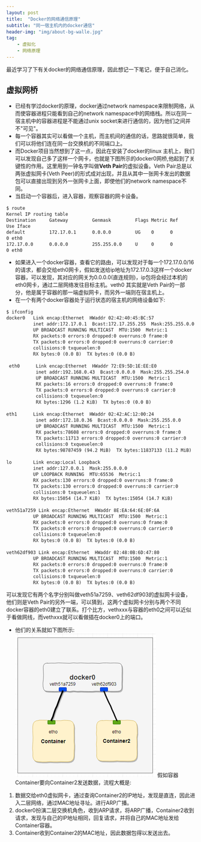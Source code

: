 ```yaml
---
layout: post
title:  "Docker的网络通信原理"
subtitle: "同一宿主机内的docker通信"
header-img: "img/about-bg-walle.jpg"
tag: 
    - 虚拟化
    - 网络原理
---
```


最近学习了下有关docker的网络通信原理，因此想记一下笔记，便于自己消化。
## 虚拟网桥 

* 已经有学过docker的原理，docker通过network namespace来限制网络，从而使容器进程只能看到自己的network namespace中的网络栈。所以在同一宿主机中的容器进程是不能通过unix socket来进行通信的，因为他们之间并不"可见"。  
* 每一个容器其实可以看做一个主机，而主机间的通信的话，思路就很简单，我们可以将他们连在同一台交换机的不同端口上。 
* 而Docker项目当然想到了这一点，因此在安装了docker的linux 主机上，我们可以发现自己多了这样一个网卡，也就是下图所示的docker0网桥,他起到了关键性的作用。这里用到一钟名字叫做**Veth Pair**的虚拟设备。Veth Pair总是以两张虚拟网卡(Veth Peer)的形式成对出现，并且从其中一张网卡发出的数据包可以直接出现到另外一张网卡上面，即使他们的network namespace不同。  
* 当启动一个容器后，进入容器，观察容器的网卡设备。 

```
$ route 
Kernel IP routing table 
Destination     Gateway         Genmask         Flags Metric Ref    Use Iface 
default         172.17.0.1      0.0.0.0         UG    0      0        0 eth0 
172.17.0.0      0.0.0.0         255.255.0.0     U     0      0        0 eth0 
``` 
  
* 如果进入一个docker容器，查看它的路由，可以发现对于每一个172.17.0.0/16的请求，都会交给eth0网卡，假如发送给ip地址为172.17.0.3这样一个docker容器，可以发现，其对应的网关为0.0.0.0(直连规则)，ip包将会经过本机的eth0网卡，通过二层网络发往目标主机。veth0 其实就是Veth Pair的一部分，他是属于容器的那一端虚拟网卡，而另外一端则在宿主机上。 
* 在一个有两个docker容器处于运行状态的宿主机的网络设备如下: 

``` 
$ ifconfig
docker0   Link encap:Ethernet  HWaddr 02:42:40:45:BC:57 
          inet addr:172.17.0.1  Bcast:172.17.255.255  Mask:255.255.0.0 
          UP BROADCAST RUNNING MULTICAST  MTU:1500  Metric:1 
          RX packets:0 errors:0 dropped:0 overruns:0 frame:0 
          TX packets:0 errors:0 dropped:0 overruns:0 carrier:0 
          collisions:0 txqueuelen:0 
          RX bytes:0 (0.0 B)  TX bytes:0 (0.0 B) 
 
 eth0      Link encap:Ethernet  HWaddr 72:E9:5D:1E:EE:E0 
           inet addr:192.168.0.43  Bcast:0.0.0.0  Mask:255.255.254.0 
           UP BROADCAST RUNNING MULTICAST  MTU:1500  Metric:1 
           RX packets:16 errors:0 dropped:0 overruns:0 frame:0 
           TX packets:0 errors:0 dropped:0 overruns:0 carrier:0 
           collisions:0 txqueuelen:0 
           RX bytes:1296 (1.2 KiB)  TX bytes:0 (0.0 B) 
  
eth1      Link encap:Ethernet  HWaddr 02:42:AC:12:00:24 
           inet addr:172.18.0.36  Bcast:0.0.0.0  Mask:255.255.0.0 
           UP BROADCAST RUNNING MULTICAST  MTU:1500  Metric:1 
           RX packets:78608 errors:0 dropped:0 overruns:0 frame:0 
           TX packets:11713 errors:0 dropped:0 overruns:0 carrier:0 
           collisions:0 txqueuelen:0 
           RX bytes:98787459 (94.2 MiB)  TX bytes:11837133 (11.2 MiB) 
  
lo        Link encap:Local Loopback 
          inet addr:127.0.0.1  Mask:255.0.0.0 
          UP LOOPBACK RUNNING  MTU:65536  Metric:1 
          RX packets:130 errors:0 dropped:0 overruns:0 frame:0 
          TX packets:130 errors:0 dropped:0 overruns:0 carrier:0 
          collisions:0 txqueuelen:1 
          RX bytes:15054 (14.7 KiB)  TX bytes:15054 (14.7 KiB) 
 
veth51a7259 Link encap:Ethernet  HWaddr 8E:EA:64:6E:0F:6A 
          UP BROADCAST RUNNING MULTICAST  MTU:1500  Metric:1 
          RX packets:0 errors:0 dropped:0 overruns:0 frame:0 
          TX packets:0 errors:0 dropped:0 overruns:0 carrier:0 
          collisions:0 txqueuelen:0 
          RX bytes:0 (0.0 B)  TX bytes:0 (0.0 B) 
 
veth62df903 Link encap:Ethernet  HWaddr 02:48:0B:6D:47:80 
          UP BROADCAST RUNNING MULTICAST  MTU:1500  Metric:1 
          RX packets:0 errors:0 dropped:0 overruns:0 frame:0 
          TX packets:0 errors:0 dropped:0 overruns:0 carrier:0 
          collisions:0 txqueuelen:0 
          RX bytes:0 (0.0 B)  TX bytes:0 (0.0 B) 
``` 
 
 可以发现它有两个名字分别叫做veth51a7259、veth62df903的虚拟网卡设备，他们则是Veth Pair的另外一端，可以猜到，这两个虚拟网卡分别与两个不同docker容器的eth0建立了联系。打个比方，vethxxx与容器的eth0之间可以近似于看做网线，而vethxxx就可以看做插在docker0上的端口。 
  
  * 他们的关系就如下图所示: 
  ![](/img/in-post/docker-net.jpg) 
  假如容器Container要向Container2发送数据，流程大概是: 
  1. 数据交给eth0虚拟网卡，通过查询Container2的IP地址，发现是直连，因此进入二层网络，通过MAC地址寻址。进行ARP广播。 
  2. docker0扮演二层交换机角色，收到ARP请求，将ARP广播，Container2收到请求，发现与自己的IP地址相同，回复请求，并将自己的MAC地址发给Container容器。 
  3. Container收到Container2的MAC地址，因此数据包得以发送出去。 